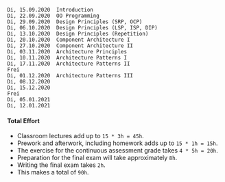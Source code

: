 ```
Di, 15.09.2020	Introduction
Di, 22.09.2020	OO Programming
Di, 29.09.2020	Design Principles (SRP, OCP)
Di, 06.10.2020	Design Principles (LSP, ISP, DIP)
Di, 13.10.2020	Design Principles (Repetition)
Di, 20.10.2020	Component Architecture I
Di, 27.10.2020	Component Architecture II
Di, 03.11.2020	Architecture Principles
Di, 10.11.2020	Architecture Patterns I
Di, 17.11.2020	Architecture Patterns II
Frei
Di, 01.12.2020	Architecture Patterns III
Di, 08.12.2020
Di, 15.12.2020
Frei
Di, 05.01.2021
Di, 12.01.2021
```

#### Total Effort

* Classroom lectures add up to `15 * 3h = 45h`.
* Prework and afterwork, including homework adds up to `15 * 1h = 15h`.
* The exercise for the continuous assessment grade takes `4 * 5h = 20h`.
* Preparation for the final exam will take approximately `8h`.
* Writing the final exam takes `2h`.
* This makes a total of `90h`.